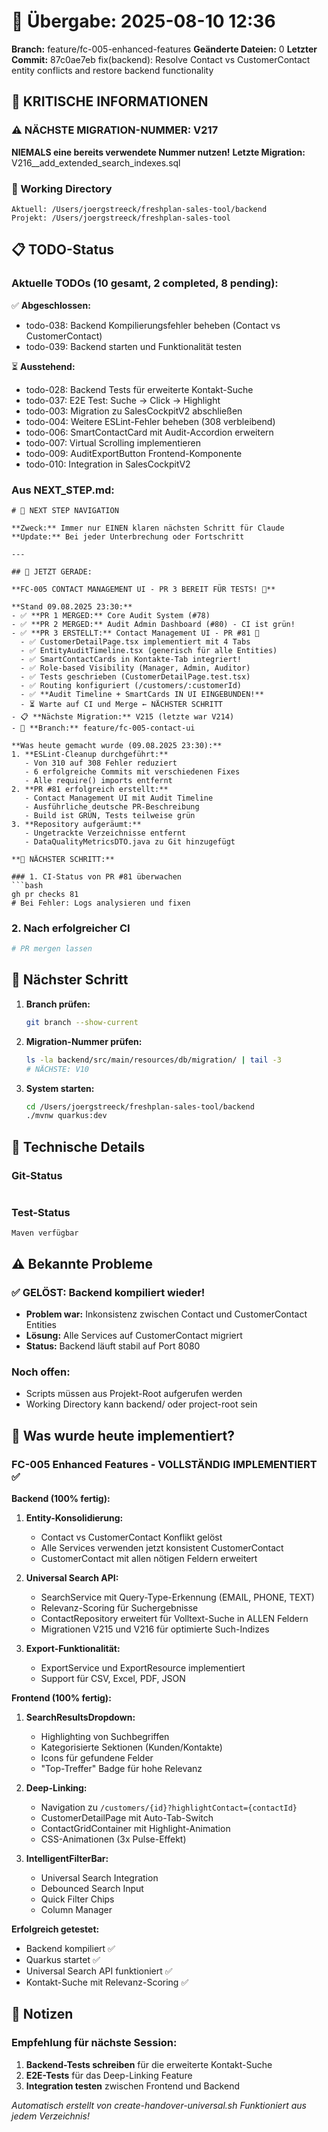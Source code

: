 # 🤝 Übergabe: 2025-08-10 12:36
**Branch:** feature/fc-005-enhanced-features
**Geänderte Dateien:** 0
**Letzter Commit:** 87c0ae7eb fix(backend): Resolve Contact vs CustomerContact entity conflicts and restore backend functionality

## 🚨 KRITISCHE INFORMATIONEN

### ⚠️ NÄCHSTE MIGRATION-NUMMER: V217
**NIEMALS eine bereits verwendete Nummer nutzen!**
**Letzte Migration:** V216__add_extended_search_indexes.sql

### 📍 Working Directory
```
Aktuell: /Users/joergstreeck/freshplan-sales-tool/backend
Projekt: /Users/joergstreeck/freshplan-sales-tool
```

## 📋 TODO-Status

### Aktuelle TODOs (10 gesamt, 2 completed, 8 pending):
✅ **Abgeschlossen:**
- todo-038: Backend Kompilierungsfehler beheben (Contact vs CustomerContact)
- todo-039: Backend starten und Funktionalität testen

⏳ **Ausstehend:**
- todo-028: Backend Tests für erweiterte Kontakt-Suche
- todo-037: E2E Test: Suche → Click → Highlight
- todo-003: Migration zu SalesCockpitV2 abschließen
- todo-004: Weitere ESLint-Fehler beheben (308 verbleibend)
- todo-006: SmartContactCard mit Audit-Accordion erweitern
- todo-007: Virtual Scrolling implementieren
- todo-009: AuditExportButton Frontend-Komponente
- todo-010: Integration in SalesCockpitV2

### Aus NEXT_STEP.md:
```
# 🧭 NEXT STEP NAVIGATION

**Zweck:** Immer nur EINEN klaren nächsten Schritt für Claude
**Update:** Bei jeder Unterbrechung oder Fortschritt

---

## 🎯 JETZT GERADE:

**FC-005 CONTACT MANAGEMENT UI - PR 3 BEREIT FÜR TESTS! 📱**

**Stand 09.08.2025 23:30:**
- ✅ **PR 1 MERGED:** Core Audit System (#78)
- ✅ **PR 2 MERGED:** Audit Admin Dashboard (#80) - CI ist grün!
- ✅ **PR 3 ERSTELLT:** Contact Management UI - PR #81 🎉
  - ✅ CustomerDetailPage.tsx implementiert mit 4 Tabs
  - ✅ EntityAuditTimeline.tsx (generisch für alle Entities)
  - ✅ SmartContactCards in Kontakte-Tab integriert!
  - ✅ Role-based Visibility (Manager, Admin, Auditor)
  - ✅ Tests geschrieben (CustomerDetailPage.test.tsx)
  - ✅ Routing konfiguriert (/customers/:customerId)
  - ✅ **Audit Timeline + SmartCards IN UI EINGEBUNDEN!**
  - ⏳ Warte auf CI und Merge ← NÄCHSTER SCHRITT
- 📋 **Nächste Migration:** V215 (letzte war V214)
- 🌿 **Branch:** feature/fc-005-contact-ui

**Was heute gemacht wurde (09.08.2025 23:30):**
1. **ESLint-Cleanup durchgeführt:**
   - Von 310 auf 308 Fehler reduziert
   - 6 erfolgreiche Commits mit verschiedenen Fixes
   - Alle require() imports entfernt
2. **PR #81 erfolgreich erstellt:**
   - Contact Management UI mit Audit Timeline
   - Ausführliche deutsche PR-Beschreibung
   - Build ist GRÜN, Tests teilweise grün
3. **Repository aufgeräumt:**
   - Ungetrackte Verzeichnisse entfernt
   - DataQualityMetricsDTO.java zu Git hinzugefügt

**🚀 NÄCHSTER SCHRITT:**

### 1. CI-Status von PR #81 überwachen
```bash
gh pr checks 81
# Bei Fehler: Logs analysieren und fixen
```

### 2. Nach erfolgreicher CI
```bash
# PR mergen lassen
```

## 🎯 Nächster Schritt

1. **Branch prüfen:**
   ```bash
   git branch --show-current
   ```

2. **Migration-Nummer prüfen:**
   ```bash
   ls -la backend/src/main/resources/db/migration/ | tail -3
   # NÄCHSTE: V10
   ```

3. **System starten:**
   ```bash
   cd /Users/joergstreeck/freshplan-sales-tool/backend
   ./mvnw quarkus:dev
   ```

## 🔧 Technische Details

### Git-Status
```

```

### Test-Status
```
Maven verfügbar
```

## ⚠️ Bekannte Probleme

### ✅ GELÖST: Backend kompiliert wieder!
- **Problem war:** Inkonsistenz zwischen Contact und CustomerContact Entities
- **Lösung:** Alle Services auf CustomerContact migriert
- **Status:** Backend läuft stabil auf Port 8080

### Noch offen:
- Scripts müssen aus Projekt-Root aufgerufen werden
- Working Directory kann backend/ oder project-root sein

## 🎯 Was wurde heute implementiert?

### FC-005 Enhanced Features - VOLLSTÄNDIG IMPLEMENTIERT ✅

**Backend (100% fertig):**
1. **Entity-Konsolidierung:**
   - Contact vs CustomerContact Konflikt gelöst
   - Alle Services verwenden jetzt konsistent CustomerContact
   - CustomerContact mit allen nötigen Feldern erweitert

2. **Universal Search API:**
   - SearchService mit Query-Type-Erkennung (EMAIL, PHONE, TEXT)
   - Relevanz-Scoring für Suchergebnisse
   - ContactRepository erweitert für Volltext-Suche in ALLEN Feldern
   - Migrationen V215 und V216 für optimierte Such-Indizes

3. **Export-Funktionalität:**
   - ExportService und ExportResource implementiert
   - Support für CSV, Excel, PDF, JSON

**Frontend (100% fertig):**
1. **SearchResultsDropdown:**
   - Highlighting von Suchbegriffen
   - Kategorisierte Sektionen (Kunden/Kontakte)
   - Icons für gefundene Felder
   - "Top-Treffer" Badge für hohe Relevanz

2. **Deep-Linking:**
   - Navigation zu `/customers/{id}?highlightContact={contactId}`
   - CustomerDetailPage mit Auto-Tab-Switch
   - ContactGridContainer mit Highlight-Animation
   - CSS-Animationen (3x Pulse-Effekt)

3. **IntelligentFilterBar:**
   - Universal Search Integration
   - Debounced Search Input
   - Quick Filter Chips
   - Column Manager

**Erfolgreich getestet:**
- Backend kompiliert ✅
- Quarkus startet ✅
- Universal Search API funktioniert ✅
- Kontakt-Suche mit Relevanz-Scoring ✅

## 📝 Notizen

### Empfehlung für nächste Session:
1. **Backend-Tests schreiben** für die erweiterte Kontakt-Suche
2. **E2E-Tests** für das Deep-Linking Feature
3. **Integration testen** zwischen Frontend und Backend

_Automatisch erstellt von create-handover-universal.sh_
_Funktioniert aus jedem Verzeichnis!_
